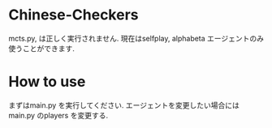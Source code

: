 # Chinese-Checkers

mcts.py, は正しく実行されません. 現在はselfplay, alphabeta エージェントのみ使うことができます.

# How to use

まずはmain.py を実行してください. エージェントを変更したい場合にはmain.py のplayers を変更する.
